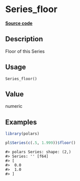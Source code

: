 
# Series_floor

[**Source code**](https://github.com/pola-rs/r-polars/tree/53c7d964901ed4a019998e89aff8c6d44691d793/R/series__series.R#L402)

## Description

Floor of this Series

## Usage

<pre><code class='language-R'>Series_floor()
</code></pre>

## Value

numeric

## Examples

``` r
library(polars)

pl$Series(c(.5, 1.999))$floor()
```

    #> polars Series: shape: (2,)
    #> Series: '' [f64]
    #> [
    #>  0.0
    #>  1.0
    #> ]
